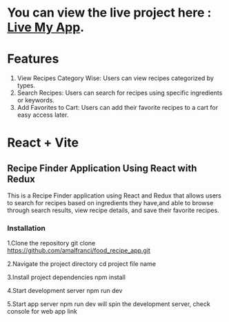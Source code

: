 # You can view the live project here : [Live My App](https://6648ba867c57cae086ac9301--cheerful-lokum-effd4a.netlify.app/).


# Features
1. View Recipes Category Wise: Users can view recipes categorized by types.
2. Search Recipes: Users can search for recipes using specific ingredients or keywords.
3. Add Favorites to Cart: Users can add their favorite recipes to a cart for easy access later.

# React + Vite

##  Recipe Finder Application Using React with Redux

 This is a Recipe Finder application using React and Redux that allows users to search for recipes based on ingredients they have,and
 able to browse through search results, view recipe details, and save their favorite recipes.

 ### Installation
 
1.Clone the repository git clone https://github.com/amalfranci/food_recipe_app.git

2.Navigate the project directory cd project file name

3.Install project dependencies npm install

4.Start development server npm run dev

5.Start app server npm run dev will spin the development server, check console for web app link
 
